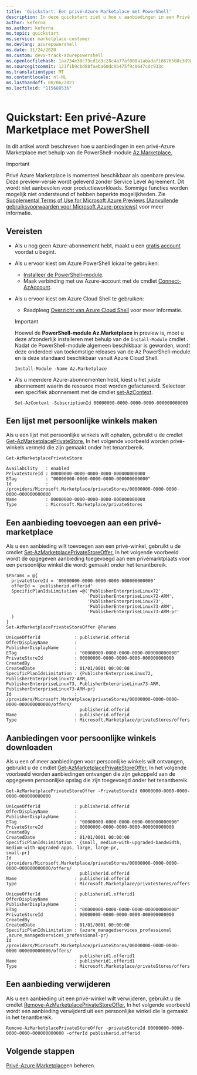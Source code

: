 ```yaml
---
title: 'Quickstart: Een privé-Azure Marketplace met PowerShell'
description: In deze quickstart ziet u hoe u aanbiedingen in een Privé-Azure Marketplace beheert met Azure PowerShell.
author: keferna
ms.author: keferna
ms.topic: quickstart
ms.service: marketplace-customer
ms.devlang: azurepowershell
ms.date: 11/24/2020
ms.custom: devx-track-azurepowershell
ms.openlocfilehash: 1aa734e30c73cd1d3c28c4a77af000a1abadaf16676508c3d986bb23b3a2d2d7
ms.sourcegitcommit: 121f1b9cbd88faeba60dc9b475f9c0647cdc933c
ms.translationtype: MT
ms.contentlocale: nl-NL
ms.lasthandoff: 08/06/2021
ms.locfileid: "115688536"
---
```

# <a name="quickstart-manage-a-private-azure-marketplace-using-powershell"></a>Quickstart: Een privé-Azure Marketplace met PowerShell

In dit artikel wordt beschreven hoe u aanbiedingen in een privé-Azure Marketplace met behulp van de PowerShell-module [Az.Marketplace.](/powershell/module/az.marketplace)

> [!IMPORTANT]
> Privé Azure Marketplace is momenteel beschikbaar als openbare preview. Deze preview-versie wordt geleverd zonder Service Level Agreement. Dit wordt niet aanbevolen voor productieworkloads. Sommige functies worden mogelijk niet ondersteund of hebben beperkte mogelijkheden. Zie [Supplemental Terms of Use for Microsoft Azure Previews (Aanvullende gebruiksvoorwaarden voor Microsoft Azure-previews)](https://azure.microsoft.com/support/legal/preview-supplemental-terms/) voor meer informatie.

## <a name="requirements"></a>Vereisten

* Als u nog geen Azure-abonnement hebt, maakt u een [gratis account](https://azure.microsoft.com/free/) voordat u begint.

* Als u ervoor kiest om Azure PowerShell lokaal te gebruiken:
  * [Installeer de PowerShell-module](/powershell/azure/install-az-ps).
  * Maak verbinding met uw Azure-account met de cmdlet [Connect-AzAccount](/powershell/module/az.accounts/connect-azaccount).
* Als u ervoor kiest om Azure Cloud Shell te gebruiken:
  * Raadpleeg [Overzicht van Azure Cloud Shell](/azure/cloud-shell/overview) voor meer informatie.

  > [!IMPORTANT]
  > Hoewel de **PowerShell-module Az.Marketplace** in preview is, moet u deze afzonderlijk installeren met behulp van de `Install-Module` cmdlet . Nadat de PowerShell-module algemeen beschikbaar is geworden, wordt deze onderdeel van toekomstige releases van de Az PowerShell-module en is deze standaard beschikbaar vanuit Azure Cloud Shell.

  ```azurepowershell-interactive
  Install-Module -Name Az.Marketplace
  ```

* Als u meerdere Azure-abonnementen hebt, kiest u het juiste abonnement waarin de resource moet worden gefactureerd. Selecteer een specifiek abonnement met de cmdlet [set-AzContext](/powershell/module/az.accounts/set-azcontext).

  ```azurepowershell-interactive
  Set-AzContext -SubscriptionId 00000000-0000-0000-0000-000000000000
  ```

## <a name="list-private-stores"></a>Een lijst met persoonlijke winkels maken

Als u een lijst met persoonlijke winkels wilt ophalen, gebruikt u de cmdlet [Get-AzMarketplacePrivateStore.](/powershell/module/az.marketplace/get-azmarketplaceprivatestore) In het volgende voorbeeld worden privé-winkels vermeld die zijn gemaakt onder het tenantbereik.

```azurepowershell-interactive
Get-AzMarketplacePrivateStore
```

```Output
Availability   : enabled
PrivateStoreId : 00000000-0000-0000-0000-000000000000
ETag           : "00000000-0000-0000-0000-000000000000"
Id             : /providers/Microsoft.Marketplace/privateStores/00000000-0000-0000-0000-000000000000
Name           : 00000000-0000-0000-0000-000000000000
Type           : Microsoft.Marketplace/privateStores
```

## <a name="add-an-offer-to-a-private-marketplace"></a>Een aanbieding toevoegen aan een privé-marketplace

Als u een aanbieding wilt toevoegen aan een privé-winkel, gebruikt u de cmdlet [Set-AzMarketplacePrivateStoreOffer.](/powershell/module/az.marketplace/set-azmarketplaceprivatestoreoffer) In het volgende voorbeeld wordt de opgegeven aanbieding toegevoegd aan een privémarktplaats voor een persoonlijke winkel die wordt gemaakt onder het tenantbereik.

```azurepowershell-interactive
$Params = @{
  privateStoreId = '00000000-0000-0000-0000-000000000000'
  offerId = 'publisherid.offerid'
  SpecificPlanIdsLimitation =@('PublisherEnterpriseLinux72',
                               'PublisherEnterpriseLinux72-ARM',
                               'PublisherEnterpriseLinux73',
                               'PublisherEnterpriseLinux73-ARM',
                               'PublisherEnterpriseLinux73-ARM-pr'
  )
}
Set-AzMarketplacePrivateStoreOffer @Params
```

```Output
UniqueOfferId             : publisherid.offerid
OfferDisplayName          :
PublisherDisplayName      :
ETag                      : "00000000-0000-0000-0000-000000000000"
PrivateStoreId            : 00000000-0000-0000-0000-000000000000
CreatedBy                 :
CreatedDate               : 01/01/0001 00:00:00
SpecificPlanIdsLimitation : {PublisherEnterpriseLinux72, PublisherEnterpriseLinux72-ARM,
PublisherEnterpriseLinux73, PublisherEnterpriseLinux73-ARM, PublisherEnterpriseLinux73-ARM-pr}
Id                        :
/providers/Microsoft.Marketplace/privateStores/00000000-0000-0000-0000-000000000000/offers/
                            publisherid.offerid
Name                      : publisherid.offerid
Type                      : Microsoft.Marketplace/privateStores/offers
```

## <a name="get-private-store-offers"></a>Aanbiedingen voor persoonlijke winkels downloaden

Als u een of meer aanbiedingen voor persoonlijke winkels wilt ontvangen, gebruikt u de cmdlet [Get-AzMarketplacePrivateStoreOffer.](/powershell/module/az.marketplace/get-azmarketplaceprivatestoreoffer) In het volgende voorbeeld worden aanbiedingen ontvangen die zijn gekoppeld aan de opgegeven persoonlijke opslag die zijn toegevoegd onder het tenantbereik.

```azurepowershell-interactive
Get-AzMarketplacePrivateStoreOffer -PrivateStoreId 00000000-0000-0000-0000-000000000000
```

```Output
UniqueOfferId             : publisherid.offerid
OfferDisplayName          :
PublisherDisplayName      :
ETag                      : "00000000-0000-0000-0000-000000000000"
PrivateStoreId            : 00000000-0000-0000-0000-000000000000
CreatedBy                 :
CreatedDate               : 01/01/0001 00:00:00
SpecificPlanIdsLimitation : {small, medium-with-upgraded-bandwidth, medium-with-upgraded-apps, large, large-pr,
small-pr}
Id                        :
/providers/Microsoft.Marketplace/privateStores/00000000-0000-0000-0000-000000000000/offers/
                            publisherid.offerid
Name                      : publisherid.offerid
Type                      : Microsoft.Marketplace/privateStores/offers

UniqueOfferId             : publisherid1.offerid1
OfferDisplayName          :
PublisherDisplayName      :
ETag                      : "00000000-0000-0000-0000-000000000000"
PrivateStoreId            : 00000000-0000-0000-0000-000000000000
CreatedBy                 :
CreatedDate               : 01/01/0001 00:00:00
SpecificPlanIdsLimitation : {azure_managedservices_professional ,azure_managedservices_professional-pr}
Id                        :
/providers/Microsoft.Marketplace/privateStores/00000000-0000-0000-0000-000000000000/offers/
                            publisherid1.offerid1
Name                      : publisherid1.offerid1
Type                      : Microsoft.Marketplace/privateStores/offers
```

## <a name="remove-an-offer"></a>Een aanbieding verwijderen

Als u een aanbieding uit een privé-winkel wilt verwijderen, gebruikt u de cmdlet [Remove-AzMarketplacePrivateStoreOffer.](/powershell/module/az.marketplace/remove-azmarketplaceprivatestoreoffer) In het volgende voorbeeld wordt een aanbieding verwijderd uit een persoonlijke winkel die is gemaakt in het tenantbereik.

```azurepowershell-interactive
Remove-AzMarketplacePrivateStoreOffer -privateStoreId 00000000-0000-0000-0000-000000000000 -offerId publisherid.offerid
```

## <a name="next-steps"></a>Volgende stappen

[Privé-Azure Marketplace](create-manage-private-azure-marketplace.md)en beheren.